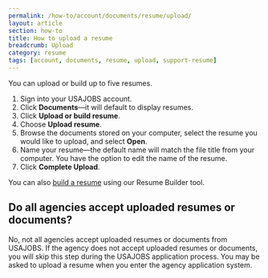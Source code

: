 ```yaml
---
permalink: /how-to/account/documents/resume/upload/
layout: article
section: how-to
title: How to upload a resume
breadcrumb: Upload
category: resume
tags: [account, documents, resume, upload, support-resume]
---
```

You can upload or build up to five resumes.

1. Sign into your USAJOBS account.
2. Click **Documents**—it will default to display resumes. 
3. Click **Upload or build resume**. 
4. Choose **Upload  resume**.
5. Browse the documents stored on your computer, select the resume you would like to upload, and select **Open**.
6. Name your resume—the default name will match the file title from your computer. You have the option to edit the name of the resume.
7. Click **Complete Upload**.

You can also [build a resume](/build/) using our Resume Builder tool.

## Do all agencies accept uploaded resumes or documents?
No, not all agencies accept uploaded resumes or documents from USAJOBS.  If the agency does not accept uploaded resumes or documents, you will skip this step during the USAJOBS application process.  You may be asked to upload a resume when you enter the agency application system.

